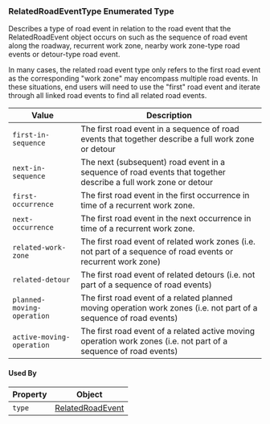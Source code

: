 ### RelatedRoadEventType Enumerated Type
Describes a type of road event in relation to the road event that the RelatedRoadEvent object occurs on such as the sequence of road event along the roadway, recurrent work zone, nearby work zone-type road events or detour-type road event. 

In many cases, the related road event type only refers to the first road event as the corresponding "work zone" may encompass multiple road events.  In these situations, end users will need to use the "first" road event and iterate through all linked road events to find all related road events.

Value | Description
--- | ---
`first-in-sequence` | The first road event in a sequence of road events that together describe a full work zone or detour
`next-in-sequence` | The next (subsequent) road event in a sequence of road events that together describe a full work zone or detour
`first-occurrence` | The first road event in the first occurrence in time of a recurrent work zone.
`next-occurrence` | The first road event in the next occurrence in time of a recurrent work zone.
`related-work-zone` | The first road event of related work zones (i.e. not part of a sequence of road events or recurrent work zone)
`related-detour` | The first road event of related detours (i.e. not part of a sequence of road events)
`planned-moving-operation` | The first road event of a related planned moving operation work zones (i.e. not part of a sequence of road events)
`active-moving-operation` | The first road event of a related active moving operation work zones (i.e. not part of a sequence of road events)


#### Used By
Property | Object
--- | ---
`type` | [RelatedRoadEvent](/spec-content/objects/RelatedRoadEvent.md)

